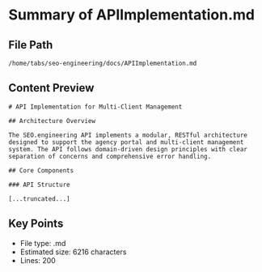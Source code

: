 # Summary of APIImplementation.md
  
## File Path
`/home/tabs/seo-engineering/docs/APIImplementation.md`

## Content Preview
```
# API Implementation for Multi-Client Management

## Architecture Overview

The SEO.engineering API implements a modular, RESTful architecture designed to support the agency portal and multi-client management system. The API follows domain-driven design principles with clear separation of concerns and comprehensive error handling.

## Core Components

### API Structure

[...truncated...]
```

## Key Points
- File type: .md
- Estimated size: 6216 characters
- Lines: 200
